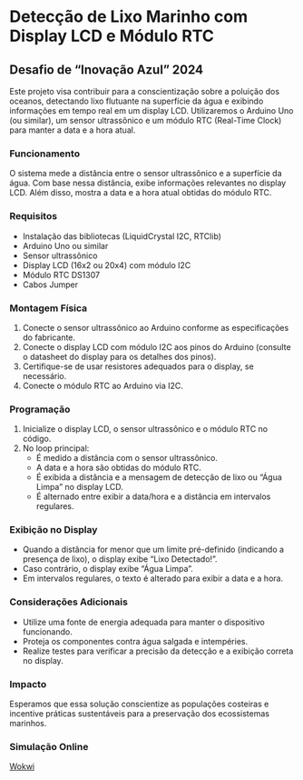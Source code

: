 # Detecção de Lixo Marinho com Display LCD e Módulo RTC
## Desafio de “Inovação Azul” 2024

Este projeto visa contribuir para a conscientização sobre a poluição dos oceanos, detectando lixo flutuante na superfície da água e exibindo informações em tempo real em um display LCD. Utilizaremos o Arduino Uno (ou similar), um sensor ultrassônico e um módulo RTC (Real-Time Clock) para manter a data e a hora atual.

### Funcionamento
O sistema mede a distância entre o sensor ultrassônico e a superfície da água. Com base nessa distância, exibe informações relevantes no display LCD. Além disso, mostra a data e a hora atual obtidas do módulo RTC.

### Requisitos
- Instalação das bibliotecas (LiquidCrystal I2C, RTClib)
- Arduino Uno ou similar
- Sensor ultrassônico
- Display LCD (16x2 ou 20x4) com módulo I2C
- Módulo RTC DS1307
- Cabos Jumper

### Montagem Física
1. Conecte o sensor ultrassônico ao Arduino conforme as especificações do fabricante.
2. Conecte o display LCD com módulo I2C aos pinos do Arduino (consulte o datasheet do display para os detalhes dos pinos).
3. Certifique-se de usar resistores adequados para o display, se necessário.
4. Conecte o módulo RTC ao Arduino via I2C.

### Programação
1. Inicialize o display LCD, o sensor ultrassônico e o módulo RTC no código.
2. No loop principal:
   - É medido a distância com o sensor ultrassônico.
   - A data e a hora são obtidas do módulo RTC.
   - É exibida a distância e a mensagem de detecção de lixo ou “Água Limpa” no display LCD.
   - É alternado entre exibir a data/hora e a distância em intervalos regulares.

### Exibição no Display
- Quando a distância for menor que um limite pré-definido (indicando a presença de lixo), o display exibe “Lixo Detectado!”.
- Caso contrário, o display exibe “Água Limpa”.
- Em intervalos regulares, o texto é alterado para exibir a data e a hora.

### Considerações Adicionais
- Utilize uma fonte de energia adequada para manter o dispositivo funcionando.
- Proteja os componentes contra água salgada e intempéries.
- Realize testes para verificar a precisão da detecção e a exibição correta no display.

### Impacto
Esperamos que essa solução conscientize as populações costeiras e incentive práticas sustentáveis para a preservação dos ecossistemas marinhos.

### Simulação Online
[Wokwi](https://wokwi.com/projects/399567167559773185)
